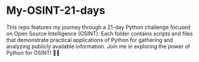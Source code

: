 # My-OSINT-21-days
This repo features my journey through a 21-day Python challenge focused on Open Source Intelligence (OSINT). Each folder contains scripts and files that demonstrate practical applications of Python for gathering and analyzing publicly available information. Join me in exploring the power of Python for OSINT! 🚀✨
